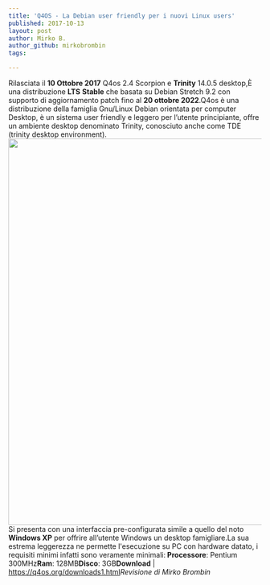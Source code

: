 ```yaml
---
title: 'Q4OS - La Debian user friendly per i nuovi Linux users'
published: 2017-10-13
layout: post
author: Mirko B.
author_github: mirkobrombin
tags:

---
```

Rilasciata il <strong>10 Ottobre 2017</strong> Q4os 2.4 Scorpion e <strong>Trinity</strong> 14.0.5 desktop,È una distribuzione <strong>LTS</strong> <strong>Stable</strong> che basata su Debian Stretch 9.2 con supporto di aggiornamento patch fino al <strong>20 ottobre 2022</strong>.Q4os è una distribuzione della famiglia Gnu/Linux Debian orientata per computer Desktop, è un sistema user friendly e leggero per l’utente principiante, offre un ambiente desktop denominato Trinity, conosciuto anche come TDE (trinity desktop environment).<img class="aligncenter size-full wp-image-2249 size-full wp-image-185" src="https://linuxhub.it/wordpress/wp-content/uploads/2017/10/image2.jpg" alt="" width="1152" height="768" />Si presenta con una interfaccia pre-configurata simile a quello del noto <strong>Windows XP</strong> per offrire all’utente Windows un desktop famigliare.La sua estrema leggerezza ne permette l'esecuzione su PC con hardware datato, i requisiti minimi infatti sono veramente minimali:<strong> Processore</strong>: Pentium 300MHz<strong>Ram</strong>: 128MB<strong>Disco</strong>: 3GB<strong>Download</strong> |<a href="https://q4os.org/downloads1.html"> https://q4os.org/downloads1.html</a><em>Revisione di Mirko Brombin</em>